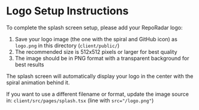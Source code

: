 # Logo Setup Instructions

To complete the splash screen setup, please add your RepoRadar logo:

1. Save your logo image (the one with the spiral and GitHub icon) as `logo.png` in this directory (`client/public/`)
2. The recommended size is 512x512 pixels or larger for best quality
3. The image should be in PNG format with a transparent background for best results

The splash screen will automatically display your logo in the center with the spiral animation behind it.

If you want to use a different filename or format, update the image source in:
`client/src/pages/splash.tsx` (line with `src="/logo.png"`)
